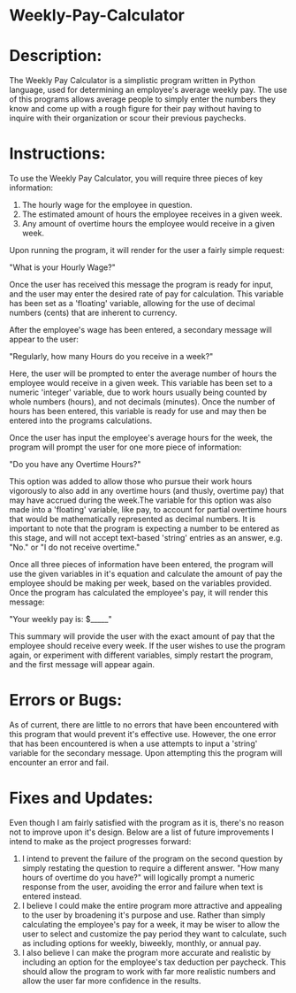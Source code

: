 # Weekly-Pay-Calculator

# Description:

The Weekly Pay Calculator is a simplistic program written in Python language, used for determining an employee's average weekly pay. The use of this programs allows average people to simply enter the numbers they know and come up with a rough figure for their pay without having to inquire with their organization or scour their previous paychecks.


# Instructions:

To use the Weekly Pay Calculator, you will require three pieces of key information:

1. The hourly wage for the employee in question.
2. The estimated amount of hours the employee receives in a given week.
3. Any amount of overtime hours the employee would receive in a given week.

Upon running the program, it will render for the user a fairly simple request:

"What is your Hourly Wage?"

Once the user has received this message the program is ready for input, and the user may enter the desired rate of pay for calculation. This variable has been set as a 'floating' variable, allowing for the use of decimal numbers (cents) that are inherent to currency.

After the employee's wage has been entered, a secondary message will appear to the user:

"Regularly, how many Hours do you receive in a week?"

Here, the user will be prompted to enter the average number of hours the employee would receive in a given week. This variable has been set to a numeric 'integer' variable, due to work hours usually being counted by whole numbers (hours), and not decimals (minutes). Once the number of hours has been entered, this variable is ready for use and may then be entered into the programs calculations.

Once the user has input the employee's average hours for the week, the program will prompt the user for one more piece of information:

"Do you have any Overtime Hours?"

This option was added to allow those who pursue their work hours vigorously to also add in any overtime hours (and thusly, overtime pay) that may have accrued during the week.The variable for this option was also made into a 'floating' variable, like pay, to account for partial overtime hours that would be mathematically represented as decimal numbers. It is important to note that the program is expecting a number to be entered as this stage, and will not accept text-based 'string' entries as an answer, e.g. "No." or "I do not receive overtime."

Once all three pieces of information have been entered, the program will use the given variables in it's equation and calculate the amount of pay the employee should be making per week, based on the variables provided. Once the program has calculated the employee's pay, it will render this message:

"Your weekly pay is: $_____"

This summary will provide the user with the exact amount of pay that the employee should receive every week. If the user wishes to use the program again, or experiment with different variables, simply restart the program, and the first message will appear again.


# Errors or Bugs:

As of current, there are little to no errors that have been encountered with this program that would prevent it's effective use. However, the one error that has been encountered is when a use attempts to input a 'string' variable for the secondary message. Upon attempting this the program will encounter an error and fail.


# Fixes and Updates:

Even though I am fairly satisfied with the program as it is, there's no reason not to improve upon it's design. Below are a list of future improvements I intend to make as the project progresses forward:

1. I intend to prevent the failure of the program on the second question by simply restating the question to require a different answer. "How many hours of overtime do you have?" will logically prompt a numeric response from the user, avoiding the error and failure when text is entered instead.
2. I believe I could make the entire program more attractive and appealing to the user by broadening it's purpose and use. Rather than simply calculating the employee's pay for a week, it may be wiser to allow the user to select and customize the pay period they want to calculate, such as including options for weekly, biweekly, monthly, or annual pay.
3. I also believe I can make the program more accurate and realistic by including an option for the employee's tax deduction per paycheck. This should allow the program to work with far more realistic numbers and allow the user far more confidence in the results.
